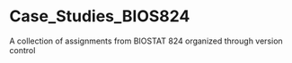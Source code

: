 # Case_Studies_BIOS824
A collection of assignments from BIOSTAT 824 organized through version control

